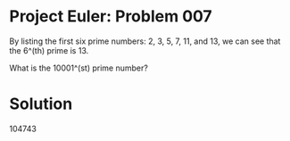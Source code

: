Project Euler: Problem 007
============================
By listing the first six prime numbers: 2, 3, 5, 7, 11,
and 13, we can see that the 6^(th) prime is 13.

What is the 10001^(st) prime number?

Solution
============================
104743
